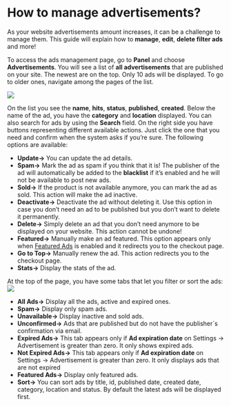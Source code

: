 # How to manage advertisements?

As your website advertisements amount increases, it can be a challenge to manage them. This guide will explain how to **manage**, **edit**, **delete filter ads** and more!

To access the ads management page, go to  **Panel** and choose  **Advertisements**. You will see a list of  **all advertisements**  that are published on your site. The newest are on the top. Only 10 ads will be displayed. To go to older ones, navigate among the pages of the list.

![](https://raw.githubusercontent.com/yclas/guides/master/images/advertisement.jpg)

On the list you see the  **name**,  **hits**,  **status**,  **published**,  **created**. Below the name of the ad, you have the  **category** and  **location**  displayed. You can also search for ads by using the **Search** field. On the right side you have buttons representing different available actions. Just click the one that you need and confirm when the system asks if you’re sure. The following options are available:

-   **Update->**  You can update the ad details.
-   **Spam->**  Mark the ad as spam if you think that it is! The publisher of the ad will automatically be added to the **blacklist**  if it’s enabled and he will not be available to post new ads.
-   **Sold->**  If the product is not available anymore, you can mark the ad as sold. This action will make the ad inactive.
-   **Deactivate->**  Deactivate the ad without deleting it. Use this option in case you don’t need an ad to be published but you don’t want to delete it permanently.
-   **Delete->**  Simply delete an ad that you don’t need anymore to be displayed on your website. This action cannot be undone!
-   **Featured->**  Manually make an ad featured. This option appears only when  [Featured Ads](https://docs.yclas.com/how-to-create-featured-plan/)  is enabled and it redirects you to the checkout page.
-   **Go to Top->**  Manually renew the ad. This action redirects you to the checkout page.
-   **Stats->**  Display the stats of the ad.

At the top of the page, you have some tabs that let you filter or sort the ads:
![](https://raw.githubusercontent.com/yclas/guides/master/images/ads%20options.jpg)

-   **All Ads->**  Display all the ads, active and expired ones.
-   **Spam->**  Display only spam ads.
-   **Unavailable->**  Display inactive and sold ads.
-   **Unconfirmed->**  Ads that are published but do not have the publisher´s confirmation via email.
-   **Expired Ads->**  This tab appears only if  **Ad expiration date**  on Settings -> Advertisement is greater than zero. It only shows expired ads.
-   **Not Expired Ads->**  This tab appears only if  **Ad expiration date**  on Settings -> Advertisement is greater than zero. It only displays ads that are not expired
-   **Featured Ads->**  Display only featured ads.
-   **Sort->**  You can sort ads by title, id, published date, created date, category, location and status. By default the latest ads will be displayed first.


